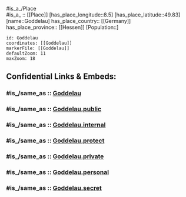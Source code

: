 ﻿---
confidential: public
isDeleted: false
location:
- 49.83
- 8.5
mapmarker: city
mapzoom:
- 7
- 12
SpocWebEntityId: 30484
tags:
- geo/City
type: City
---

#is_a_/Place  
#is_a_ :: [[Place]] 
[has_place_longitude::8.5] 
[has_place_latitude::49.83] 
[name::Goddelau] 
has_place_country:: [[Germany]]  
has_place_province:: [[Hessen]] 
[Population::] 



```leaflet
id: Goddelau
coordinates: [[Goddelau]] 
markerFile: [[Goddelau]] 
defaultZoom: 11 
maxZoom: 18
```


## Confidential Links & Embeds: 

### #is_/same_as :: [Goddelau](/_Standards/Earth/Continent/Europe/Europe~Central/Germany/Germany~West/Hessen/counties~Hessen/Groß-Gerau/cities~Groß-Gerau/Riedstadt/boroughs~Riedstadt/Goddelau.md) 

### #is_/same_as :: [Goddelau.public](/_public/Earth/Continent/Europe/Europe~Central/Germany/Germany~West/Hessen/counties~Hessen/Groß-Gerau/cities~Groß-Gerau/Riedstadt/boroughs~Riedstadt/Goddelau.public.md) 

### #is_/same_as :: [Goddelau.internal](/_internal/Earth/Continent/Europe/Europe~Central/Germany/Germany~West/Hessen/counties~Hessen/Groß-Gerau/cities~Groß-Gerau/Riedstadt/boroughs~Riedstadt/Goddelau.internal.md) 

### #is_/same_as :: [Goddelau.protect](/_protect/Earth/Continent/Europe/Europe~Central/Germany/Germany~West/Hessen/counties~Hessen/Groß-Gerau/cities~Groß-Gerau/Riedstadt/boroughs~Riedstadt/Goddelau.protect.md) 

### #is_/same_as :: [Goddelau.private](/_private/Earth/Continent/Europe/Europe~Central/Germany/Germany~West/Hessen/counties~Hessen/Groß-Gerau/cities~Groß-Gerau/Riedstadt/boroughs~Riedstadt/Goddelau.private.md) 

### #is_/same_as :: [Goddelau.personal](/_personal/Earth/Continent/Europe/Europe~Central/Germany/Germany~West/Hessen/counties~Hessen/Groß-Gerau/cities~Groß-Gerau/Riedstadt/boroughs~Riedstadt/Goddelau.personal.md) 

### #is_/same_as :: [Goddelau.secret](/_secret/Earth/Continent/Europe/Europe~Central/Germany/Germany~West/Hessen/counties~Hessen/Groß-Gerau/cities~Groß-Gerau/Riedstadt/boroughs~Riedstadt/Goddelau.secret.md)

